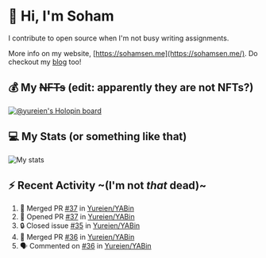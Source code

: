 # 👋 Hi, I'm Soham

I contribute to open source when I'm not busy writing assignments.

More info on my website, [https://sohamsen.me](https://sohamsen.me/). Do checkout my [blog](https://blog.sohamsen.me/) too!

## 💰 My ~~NFTs~~ (edit: apparently they are not NFTs?)

[![@yureien's Holopin board](https://holopin.io/api/user/board?user=yureien)](https://holopin.io/@yureien)

## 💻 My Stats (or something like that)

![My stats](https://github-readme-stats.vercel.app/api?username=Yureien&count_private=true&show_icons=true&theme=dracula)

## ⚡️ Recent Activity ~(I'm not _that_ dead)~

<!--START_SECTION:activity-->
1. 🎉 Merged PR [#37](https://github.com/Yureien/YABin/pull/37) in [Yureien/YABin](https://github.com/Yureien/YABin)
2. 💪 Opened PR [#37](https://github.com/Yureien/YABin/pull/37) in [Yureien/YABin](https://github.com/Yureien/YABin)
3. 🔒 Closed issue [#35](https://github.com/Yureien/YABin/issues/35) in [Yureien/YABin](https://github.com/Yureien/YABin)
4. 🎉 Merged PR [#36](https://github.com/Yureien/YABin/pull/36) in [Yureien/YABin](https://github.com/Yureien/YABin)
5. 🗣 Commented on [#36](https://github.com/Yureien/YABin/pull/36#issuecomment-1852484459) in [Yureien/YABin](https://github.com/Yureien/YABin)
<!--END_SECTION:activity-->
